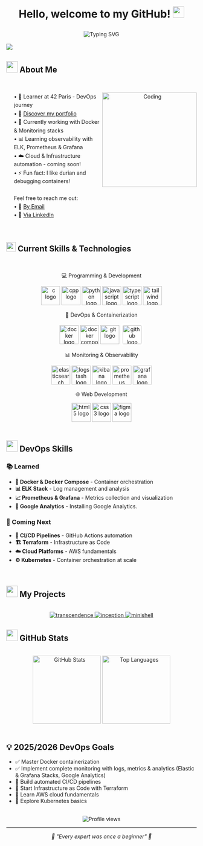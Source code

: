 # <p align="center"> Hello, welcome to my GitHub! <img src="https://media.giphy.com/media/hvRJCLFzcasrR4ia7z/giphy.gif" width="30px"></p> 

<div align="center">
  <img src="https://readme-typing-svg.herokuapp.com?font=Fira+Code&pause=1000&color=F7F7F7&center=true&vCenter=true&width=500&lines=Tech+enthusiast;Continuous+learner;DevOps+%26+Cloud+journey;Docker+%26+Monitoring+focused" alt="Typing SVG" />
</div>

</br>

<img src="https://user-images.githubusercontent.com/73097560/115834477-dbab4500-a447-11eb-908a-139a6edaec5c.gif">

## <img src="https://github.com/7oSkaaa/7oSkaaa/raw/main/Images/about_me.gif?raw=true" width="30"> About Me

</br>

<div align="center">
  <img align="right" alt="Coding" width="250" src="https://github.com/7oSkaaa/7oSkaaa/blob/main/Images/Software_Tools.gif">
  
  <p align="left" style="margin-left: 20px; line-height: 1.6;">
    • 🌱 Learner at 42 Paris - DevOps journey</br>
    • 🔭 <a href="https://arthur-portfolio.com/?utm_source=github&utm_medium=repository&utm_campaign=portfolio&utm_content=readme_link">Discover my portfolio</a></br>
    • 🐳 Currently working with Docker & Monitoring stacks</br>
    • 📊 Learning observability with ELK, Prometheus & Grafana</br>
    • ☁️ Cloud & Infrastructure automation - coming soon!</br>
    • ⚡ Fun fact: I like durian and debugging containers!</br></br>
    Feel free to reach me out:</br>
    • 📧 <a href="mailto:arthurbernard.dev@gmail.com">By Email</a></br>
    • 👔 <a href="https://www.linkedin.com/in/arthurbernard92/">Via LinkedIn</a></br>
  </p>
</div>

</br>

## <img src="https://media2.giphy.com/media/QssGEmpkyEOhBCb7e1/giphy.gif?cid=ecf05e47a0n3gi1bfqntqmob8g9aid1oyj2wr3ds3mg700bl&rid=giphy.gif" width="25"> Current Skills & Technologies

</br>

<p align="center"> 💻 Programming & Development</p>
<div align="center">
  <img src="https://cdn.jsdelivr.net/gh/devicons/devicon/icons/c/c-original.svg" height="50" width="50" alt="c logo" />
  <img src="https://cdn.jsdelivr.net/gh/devicons/devicon/icons/cplusplus/cplusplus-original.svg" height="50" width="50" alt="cpp logo" />
  <img src="https://cdn.jsdelivr.net/gh/devicons/devicon/icons/python/python-original.svg" height="50" width="50" alt="python logo" />
  <img src="https://cdn.jsdelivr.net/gh/devicons/devicon/icons/javascript/javascript-original.svg" height="50" width="50" alt="javascript logo" />
  <img src="https://cdn.jsdelivr.net/gh/devicons/devicon/icons/typescript/typescript-original.svg" height="50" width="50" alt="typescript logo" />
  <img src="https://cdn.jsdelivr.net/gh/devicons/devicon/icons/tailwindcss/tailwindcss-original.svg" height="50" width="50" alt="tailwind logo" />
</div>

<p align="center"> 🐳 DevOps & Containerization</p>
<div align="center">
  <img src="https://cdn.jsdelivr.net/gh/devicons/devicon/icons/docker/docker-original.svg" height="50" width="50" alt="docker logo" />
  <img src="https://raw.githubusercontent.com/docker/compose/v2/logo.png" height="50" width="50" alt="docker compose logo" />
  <img src="https://www.vectorlogo.zone/logos/git-scm/git-scm-icon.svg" height="50" width="50" alt="git logo" />
  <img src="https://cdn.jsdelivr.net/gh/devicons/devicon/icons/github/github-original.svg" height="50" width="50" alt="github logo" style="background-color: white; border-radius: 8px; padding: 5px;" />
</div>

<p align="center"> 📊 Monitoring & Observability</p>
<div align="center">
  <img src="https://www.vectorlogo.zone/logos/elastic/elastic-icon.svg" height="50" width="50" alt="elasticsearch logo" />
  <img src="https://www.vectorlogo.zone/logos/elasticco_logstash/elasticco_logstash-icon.svg" height="50" width="50" alt="logstash logo" />
  <img src="https://www.vectorlogo.zone/logos/elasticco_kibana/elasticco_kibana-icon.svg" height="50" width="50" alt="kibana logo" />
  <img src="https://cdn.jsdelivr.net/gh/devicons/devicon/icons/prometheus/prometheus-original.svg" height="50" width="50" alt="prometheus logo" />
  <img src="https://cdn.jsdelivr.net/gh/devicons/devicon/icons/grafana/grafana-original.svg" height="50" width="50" alt="grafana logo" />
</div>

<p align="center"> 🌐 Web Development</p>
<div align="center">
  <img src="https://cdn.jsdelivr.net/gh/devicons/devicon/icons/html5/html5-original.svg" height="50" width="50" alt="html5 logo" />
  <img src="https://cdn.jsdelivr.net/gh/devicons/devicon/icons/css3/css3-original.svg" height="50" width="50" alt="css3 logo" />
  <img src="https://cdn.jsdelivr.net/gh/devicons/devicon/icons/figma/figma-original.svg" height="50" width="50" alt="figma logo" />
</div>

</br>

## <img src=https://media.giphy.com/media/f3iwJFOVOwuy7K6FFw/giphy.gif width="30"> DevOps Skills

### 📚 Learned
- **🐳 Docker & Docker Compose** - Container orchestration
- **📊 ELK Stack** - Log management and analysis
- **📈 Prometheus & Grafana** - Metrics collection and visualization
- **🔭 Google Analytics** - Installing Google Analytics.

### 🚀 Coming Next
- **🔄 CI/CD Pipelines** - GitHub Actions automation
- **🏗️ Terraform** - Infrastructure as Code
- **☁️ Cloud Platforms** - AWS fundamentals
- **⚙️ Kubernetes** - Container orchestration at scale

</br>

## <img src="https://media.giphy.com/media/iY8CRBdQXODJSCERIr/giphy.gif" width="30"> My Projects

</br>

<div align="center">
  <a href="https://github.com/TuroTheReal/Transcendence">
    <img src="https://github-readme-stats.vercel.app/api/pin/?username=TuroTheReal&repo=Transcendence&theme=radical" alt="transcendence" />
  </a>
  <a href="https://github.com/TuroTheReal/inception">
    <img src="https://github-readme-stats.vercel.app/api/pin/?username=TuroTheReal&repo=inception&theme=radical" alt="inception" />
  </a>
  <a href="https://github.com/TuroTheReal/minishell">
    <img src="https://github-readme-stats.vercel.app/api/pin/?username=TuroTheReal&repo=minishell&theme=radical" alt="minishell" />
  </a>
</div>

## <img src="https://media.giphy.com/media/cj87CxfRtrUifF3Ryk/giphy.gif" width="30"> GitHub Stats

</br>

<div align="center">
  <img height="180em" src="https://github-readme-stats.vercel.app/api?username=TuroTheReal&show_icons=true&count_private=true&theme=radical" alt="GitHub Stats"/>
  <img height="180em" src="https://github-readme-stats.vercel.app/api/top-langs/?username=TuroTheReal&layout=compact&theme=radical" alt="Top Languages"/>
</div>

</br>

## 💡 2025/2026 DevOps Goals

- ✅ Master Docker containerization
- ✅ Implement complete monitoring with logs, metrics & analytics (Elastic & Grafana Stacks, Google Analytics)
- 🎯 Build automated CI/CD pipelines
- 🎯 Start Infrastructure as Code with Terraform
- 🎯 Learn AWS cloud fundamentals
- 🎯 Explore Kubernetes basics

</br>

<div align="center">
  <img src="https://komarev.com/ghpvc/?username=TuroTheReal&color=blueviolet&style=flat-square&label=Profile+Views" alt="Profile views" />
</div>

---

<div align="center">
  <i>🚀 "Every expert was once a beginner" 🚀</i>
</div>
